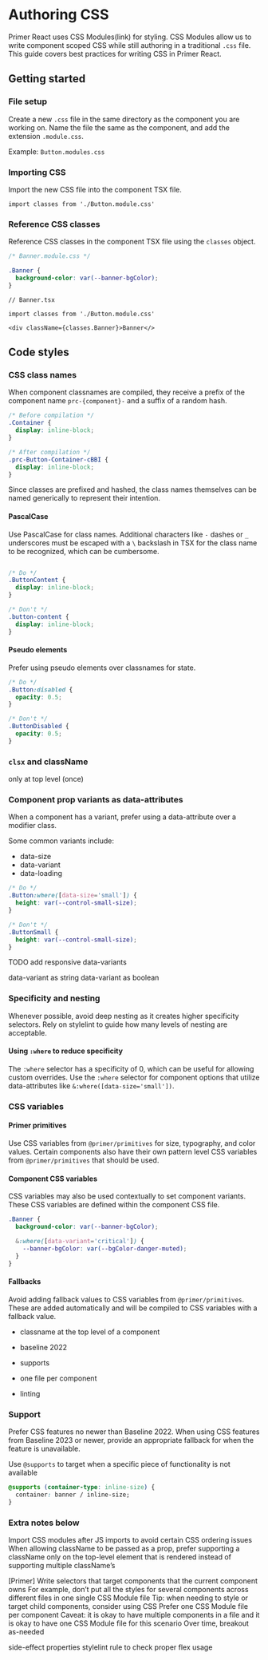 # Authoring CSS

Primer React uses CSS Modules(link) for styling. CSS Modules allow us to write component scoped CSS while still authoring in a traditional `.css` file. This guide covers best practices for writing CSS in Primer React.

## Getting started

### File setup

Create a new `.css` file in the same directory as the component you are working on. Name the file the same as the component, and add the extension `.module.css`.

Example: `Button.modules.css`

### Importing CSS

Import the new CSS file into the component TSX file.

```tsx
import classes from './Button.module.css'
```

### Reference CSS classes

Reference CSS classes in the component TSX file using the `classes` object.

```css
/* Banner.module.css */

.Banner {
  background-color: var(--banner-bgColor);
}
```

```tsx
// Banner.tsx

import classes from './Button.module.css'

<div className={classes.Banner}>Banner</>
```

## Code styles 

### CSS class names

When component classnames are compiled, they receive a prefix of the component name `prc-{component}-` and a suffix of a random hash.

```css
/* Before compilation */
.Container {
  display: inline-block;
}

/* After compilation */
.prc-Button-Container-cBBI {
  display: inline-block;
}
```

Since classes are prefixed and hashed, the class names themselves can be named generically to represent their intention.

#### PascalCase

Use PascalCase for class names. Additional characters like `-` dashes or `_` underscores must be escaped with a `\` backslash in TSX for the class name to be recognized, which can be cumbersome.

```css

/* Do */
.ButtonContent {
  display: inline-block;
}

/* Don't */
.button-content {
  display: inline-block;
}
```

#### Pseudo elements

Prefer using pseudo elements over classnames for state. 

```css
/* Do */
.Button:disabled {
  opacity: 0.5;
}

/* Don't */
.ButtonDisabled {
  opacity: 0.5;
}
```

### `clsx` and className

only at top level (once)

### Component prop variants as data-attributes

When a component has a variant, prefer using a data-attribute over a modifier class.

Some common variants include:

- data-size
- data-variant
- data-loading

```css
/* Do */
.Button:where([data-size='small']) {
  height: var(--control-small-size);
}

/* Don't */
.ButtonSmall {
  height: var(--control-small-size);
}
```

TODO add responsive data-variants

data-variant as string
data-variant as boolean

### Specificity and nesting

Whenever possible, avoid deep nesting as it creates higher specificity selectors. Rely on stylelint to guide how many levels of nesting are acceptable.

#### Using `:where` to reduce specificity

The `:where` selector has a specificity of 0, which can be useful for allowing custom overrides. Use the `:where` selector for component options that utilize data-attributes like `&:where([data-size='small'])`.

### CSS variables

#### Primer primitives

Use CSS variables from `@primer/primitives` for size, typography, and color values. Certain components also have their own pattern level CSS variables from `@primer/primitives` that should be used.

#### Component CSS variables

CSS variables may also be used contextually to set component variants. These CSS variables are defined within the component CSS file.

```css
.Banner {
  background-color: var(--banner-bgColor);

  &:where([data-variant='critical']) {
    --banner-bgColor: var(--bgColor-danger-muted); 
  }
}
```

#### Fallbacks

Avoid adding fallback values to CSS variables from `@primer/primitives`. These are added automatically and will be compiled to CSS variables with a fallback value.


- classname at the top level of a component

- baseline 2022
- supports
- one file per component
- linting

### Support

Prefer CSS features no newer than Baseline 2022. When using CSS features from Baseline 2023 or newer, provide an appropriate fallback for when the feature is unavailable.

Use `@supports` to target when a specific piece of functionality is not available

```css
@supports (container-type: inline-size) {
  container: banner / inline-size;
}
```

### Extra notes below

Import CSS modules after JS imports to avoid certain CSS ordering issues
When allowing className to be passed as a prop, prefer supporting a className only on the top-level element that is rendered instead of supporting multiple className’s



[Primer] Write selectors that target components that the current component owns
For example, don’t put all the styles for several components across different files in one single CSS Module file
Tip: when needing to style or target child components, consider using CSS 
Prefer one CSS Module file per component
Caveat: it is okay to have multiple components in a file and it is okay to have one CSS Module file for this scenario
Over time, breakout as-needed

side-effect properties
stylelint rule to check proper flex usage
